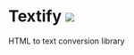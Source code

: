 # Textify ![](https://github.com/matteocontrini/Textify/workflows/Build%20and%20tests/badge.svg)

HTML to text conversion library
